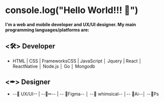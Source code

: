 # console.log("Hello World!!! 👋")


#### I'm a web and mobile developer and UX/UI designer. My main programming languages/platforms are:

## <🛠> Developer


- HTML | CSS | FrameworksCSS | JavaScript │ Jquery | React │ ReactNative │ Node.js │ Go │ Mongodb





## <✒> Designer

- --🎢 UX/UI-- | --📜✏-- | -- 🚀Figma--  │ --🔧 whimsical-- │-- 📐Ai--│ --🎨Ps






